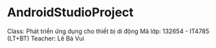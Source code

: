 # AndroidStudioProject
Class: Phát triển ứng dụng cho thiết bị di động
Mã lớp: 132654 - IT4785 (LT+BT)
Teacher: Lê Bá Vui
